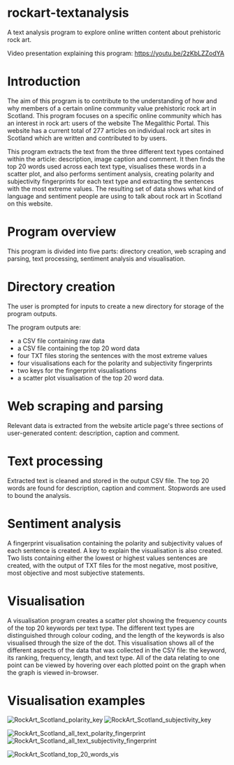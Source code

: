 # rockart-textanalysis
A text analysis program to explore online written content about prehistoric rock art.

Video presentation explaining this program: https://youtu.be/2zKbLZZodYA 

# Introduction
The aim of this program is to contribute to the understanding of how and why members of a certain online community value prehistoric rock art in Scotland. This program focuses on a specific online community which has an interest in rock art: users of the website The Megalithic Portal. This website has a current total of 277 articles on individual rock art sites in Scotland which are written and contributed to by users. 

This program extracts the text from the three different text types contained within the article: description, image caption and comment. It then finds the top 20 words used across each text type, visualises these words in a scatter plot, and also performs sentiment analysis, creating polarity and subjectivity fingerprints for each text type and extracting the sentences with the most extreme values. The resulting set of data shows what kind of language and sentiment people are using to talk about rock art in Scotland on this website.

# Program overview
This program is divided into five parts: directory creation, web scraping and parsing, text processing, sentiment analysis and visualisation.

# Directory creation
The user is prompted for inputs to create a new directory for storage of the program outputs. 

The program outputs are: 
- a CSV file containing raw data
- a CSV file containing the top 20 word data
- four TXT files storing the sentences with the most extreme values
- four visualisations each for the polarity and subjectivity fingerprints
- two keys for the fingerprint visualisations
- a scatter plot visualisation of the top 20 word data. 

# Web scraping and parsing
Relevant data is extracted from the website article page's three sections of user-generated content: description, caption and comment.

# Text processing
Extracted text is cleaned and stored in the output CSV file. The top 20 words are found for description, caption and comment. Stopwords are used to bound the analysis.

# Sentiment analysis
A fingerprint visualisation containing the polarity and subjectivity values of each sentence is created. A key to explain the visualisation is also created. Two lists containing either the lowest or highest values sentences are created, with the output of TXT files for the most negative, most positive, most objective and most subjective statements.

# Visualisation
A visualisation program creates a scatter plot showing the frequency counts of the top 20 keywords per text type. The different text types are distinguished through colour coding, and the length of the keywords is also visualised through the size of the dot. This visualisation shows all of the different aspects of the data that was collected in the CSV file: the keyword, its ranking, frequency, length, and text type. All of the data relating to one point can be viewed by hovering over each plotted point on the graph when the graph is viewed in-browser.

# Visualisation examples
![RockArt_Scotland_polarity_key](https://user-images.githubusercontent.com/81825476/137632961-a912e2e8-90c2-44c5-8a88-758e7d1108fd.png)
![RockArt_Scotland_subjectivity_key](https://user-images.githubusercontent.com/81825476/137632962-7b482c55-4451-4f4a-979c-4e03227110ae.png)

![RockArt_Scotland_all_text_polarity_fingerprint](https://user-images.githubusercontent.com/81825476/137632947-17d031a9-5872-4311-88cf-54fddc30afe7.png)![RockArt_Scotland_all_text_subjectivity_fingerprint](https://user-images.githubusercontent.com/81825476/137632959-a6d5500d-f227-43f8-92de-610de9cb6129.png)

![RockArt_Scotland_top_20_words_vis](https://user-images.githubusercontent.com/81825476/137632968-7e920420-b65c-4413-9fa8-30bbd697a6fd.png)
